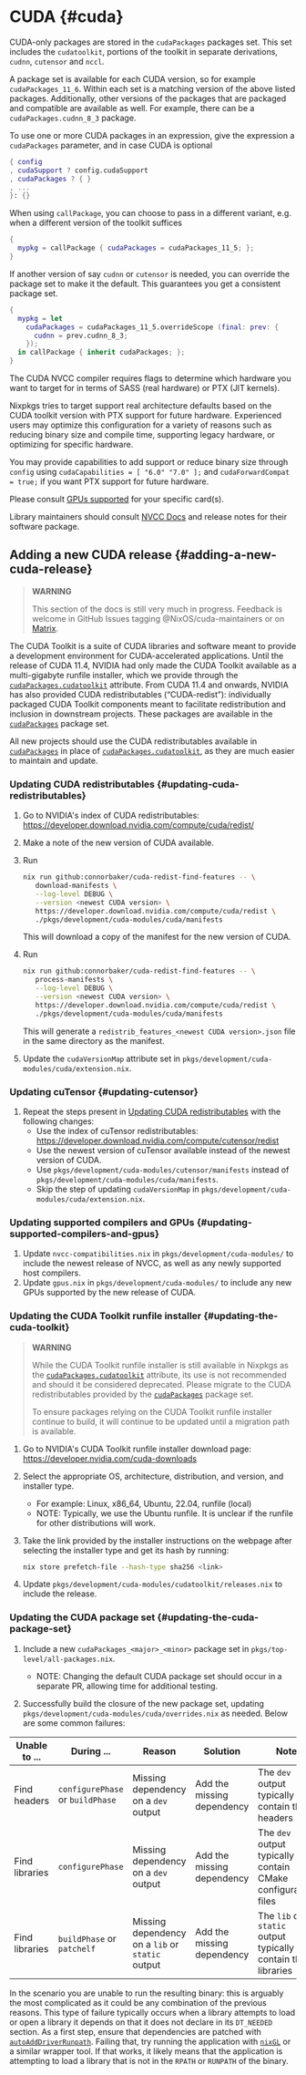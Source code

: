 # CUDA {#cuda}

CUDA-only packages are stored in the `cudaPackages` packages set. This set
includes the `cudatoolkit`, portions of the toolkit in separate derivations,
`cudnn`, `cutensor` and `nccl`.

A package set is available for each CUDA version, so for example
`cudaPackages_11_6`. Within each set is a matching version of the above listed
packages. Additionally, other versions of the packages that are packaged and
compatible are available as well. For example, there can be a
`cudaPackages.cudnn_8_3` package.

To use one or more CUDA packages in an expression, give the expression a `cudaPackages` parameter, and in case CUDA is optional
```nix
{ config
, cudaSupport ? config.cudaSupport
, cudaPackages ? { }
, ...
}: {}
```

When using `callPackage`, you can choose to pass in a different variant, e.g.
when a different version of the toolkit suffices
```nix
{
  mypkg = callPackage { cudaPackages = cudaPackages_11_5; };
}
```

If another version of say `cudnn` or `cutensor` is needed, you can override the
package set to make it the default. This guarantees you get a consistent package
set.
```nix
{
  mypkg = let
    cudaPackages = cudaPackages_11_5.overrideScope (final: prev: {
      cudnn = prev.cudnn_8_3;
    });
  in callPackage { inherit cudaPackages; };
}
```

The CUDA NVCC compiler requires flags to determine which hardware you
want to target for in terms of SASS (real hardware) or PTX (JIT kernels).

Nixpkgs tries to target support real architecture defaults based on the
CUDA toolkit version with PTX support for future hardware.  Experienced
users may optimize this configuration for a variety of reasons such as
reducing binary size and compile time, supporting legacy hardware, or
optimizing for specific hardware.

You may provide capabilities to add support or reduce binary size through
`config` using `cudaCapabilities = [ "6.0" "7.0" ];` and
`cudaForwardCompat = true;` if you want PTX support for future hardware.

Please consult [GPUs supported](https://en.wikipedia.org/wiki/CUDA#GPUs_supported)
for your specific card(s).

Library maintainers should consult [NVCC Docs](https://docs.nvidia.com/cuda/cuda-compiler-driver-nvcc/)
and release notes for their software package.

## Adding a new CUDA release {#adding-a-new-cuda-release}

> **WARNING**
>
> This section of the docs is still very much in progress. Feedback is welcome in GitHub Issues tagging @NixOS/cuda-maintainers or on [Matrix](https://matrix.to/#/#cuda:nixos.org).

The CUDA Toolkit is a suite of CUDA libraries and software meant to provide a development environment for CUDA-accelerated applications. Until the release of CUDA 11.4, NVIDIA had only made the CUDA Toolkit available as a multi-gigabyte runfile installer, which we provide through the [`cudaPackages.cudatoolkit`](https://search.nixos.org/packages?channel=unstable&type=packages&query=cudaPackages.cudatoolkit) attribute. From CUDA 11.4 and onwards, NVIDIA has also provided CUDA redistributables (“CUDA-redist”): individually packaged CUDA Toolkit components meant to facilitate redistribution and inclusion in downstream projects. These packages are available in the [`cudaPackages`](https://search.nixos.org/packages?channel=unstable&type=packages&query=cudaPackages) package set.

All new projects should use the CUDA redistributables available in [`cudaPackages`](https://search.nixos.org/packages?channel=unstable&type=packages&query=cudaPackages) in place of [`cudaPackages.cudatoolkit`](https://search.nixos.org/packages?channel=unstable&type=packages&query=cudaPackages.cudatoolkit), as they are much easier to maintain and update.

### Updating CUDA redistributables {#updating-cuda-redistributables}

1. Go to NVIDIA's index of CUDA redistributables: <https://developer.download.nvidia.com/compute/cuda/redist/>
2. Make a note of the new version of CUDA available.
3. Run

   ```bash
   nix run github:connorbaker/cuda-redist-find-features -- \
      download-manifests \
      --log-level DEBUG \
      --version <newest CUDA version> \
      https://developer.download.nvidia.com/compute/cuda/redist \
      ./pkgs/development/cuda-modules/cuda/manifests
   ```

   This will download a copy of the manifest for the new version of CUDA.
4. Run

   ```bash
   nix run github:connorbaker/cuda-redist-find-features -- \
      process-manifests \
      --log-level DEBUG \
      --version <newest CUDA version> \
      https://developer.download.nvidia.com/compute/cuda/redist \
      ./pkgs/development/cuda-modules/cuda/manifests
   ```

   This will generate a `redistrib_features_<newest CUDA version>.json` file in the same directory as the manifest.
5. Update the `cudaVersionMap` attribute set in `pkgs/development/cuda-modules/cuda/extension.nix`.

### Updating cuTensor {#updating-cutensor}

1. Repeat the steps present in [Updating CUDA redistributables](#updating-cuda-redistributables) with the following changes:
   - Use the index of cuTensor redistributables: <https://developer.download.nvidia.com/compute/cutensor/redist>
   - Use the newest version of cuTensor available instead of the newest version of CUDA.
   - Use `pkgs/development/cuda-modules/cutensor/manifests` instead of `pkgs/development/cuda-modules/cuda/manifests`.
   - Skip the step of updating `cudaVersionMap` in `pkgs/development/cuda-modules/cuda/extension.nix`.

### Updating supported compilers and GPUs {#updating-supported-compilers-and-gpus}

1. Update `nvcc-compatibilities.nix` in `pkgs/development/cuda-modules/` to include the newest release of NVCC, as well as any newly supported host compilers.
2. Update `gpus.nix` in `pkgs/development/cuda-modules/` to include any new GPUs supported by the new release of CUDA.

### Updating the CUDA Toolkit runfile installer {#updating-the-cuda-toolkit}

> **WARNING**
>
> While the CUDA Toolkit runfile installer is still available in Nixpkgs as the [`cudaPackages.cudatoolkit`](https://search.nixos.org/packages?channel=unstable&type=packages&query=cudaPackages.cudatoolkit) attribute, its use is not recommended and should it be considered deprecated. Please migrate to the CUDA redistributables provided by the [`cudaPackages`](https://search.nixos.org/packages?channel=unstable&type=packages&query=cudaPackages) package set.
>
> To ensure packages relying on the CUDA Toolkit runfile installer continue to build, it will continue to be updated until a migration path is available.

1. Go to NVIDIA's CUDA Toolkit runfile installer download page: <https://developer.nvidia.com/cuda-downloads>
2. Select the appropriate OS, architecture, distribution, and version, and installer type.

   - For example: Linux, x86_64, Ubuntu, 22.04, runfile (local)
   - NOTE: Typically, we use the Ubuntu runfile. It is unclear if the runfile for other distributions will work.

3. Take the link provided by the installer instructions on the webpage after selecting the installer type and get its hash by running:

   ```bash
   nix store prefetch-file --hash-type sha256 <link>
   ```

4. Update `pkgs/development/cuda-modules/cudatoolkit/releases.nix` to include the release.

### Updating the CUDA package set {#updating-the-cuda-package-set}

1. Include a new `cudaPackages_<major>_<minor>` package set in `pkgs/top-level/all-packages.nix`.

   - NOTE: Changing the default CUDA package set should occur in a separate PR, allowing time for additional testing.

2. Successfully build the closure of the new package set, updating `pkgs/development/cuda-modules/cuda/overrides.nix` as needed. Below are some common failures:

| Unable to ... | During ... | Reason | Solution | Note |
| --- | --- | --- | --- | --- |
| Find headers | `configurePhase` or `buildPhase` | Missing dependency on a `dev` output | Add the missing dependency | The `dev` output typically contain the headers |
| Find libraries | `configurePhase` | Missing dependency on a `dev` output | Add the missing dependency | The `dev` output typically contain CMake configuration files |
| Find libraries | `buildPhase` or `patchelf` | Missing dependency on a `lib` or `static` output | Add the missing dependency | The `lib` or `static` output typically contain the libraries |

In the scenario you are unable to run the resulting binary: this is arguably the most complicated as it could be any combination of the previous reasons. This type of failure typically occurs when a library attempts to load or open a library it depends on that it does not declare in its `DT_NEEDED` section. As a first step, ensure that dependencies are patched with [`autoAddDriverRunpath`](https://search.nixos.org/packages?channel=unstable&type=packages&query=autoAddDriverRunpath). Failing that, try running the application with [`nixGL`](https://github.com/guibou/nixGL) or a similar wrapper tool. If that works, it likely means that the application is attempting to load a library that is not in the `RPATH` or `RUNPATH` of the binary.
